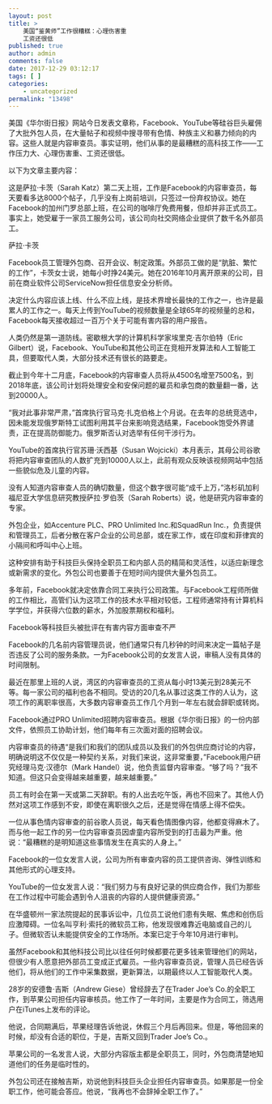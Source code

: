 ```yaml
---
layout: post
title: >
    美国“鉴黄师”工作很糟糕：心理伤害重
    工资还很低
published: true
author: admin
comments: false
date: 2017-12-29 03:12:17
tags: [ ]
categories:
    - uncategorized
permalink: "13498"
---
```

美国《华尔街日报》网站今日发表文章称，Facebook、YouTube等硅谷巨头雇佣了大批外包人员，在大量帖子和视频中搜寻带有色情、种族主义和暴力倾向的内容。这些人就是内容审查员。事实证明，他们从事的是最糟糕的高科技工作——工作压力大、心理伤害重、工资还很低。

以下为文章主要内容：

这是萨拉·卡茨（Sarah Katz）第二天上班，工作是Facebook的内容审查员，每天要看多达8000个帖子，几乎没有上岗前培训，只签过一份弃权协议。她在Facebook的加州门罗总部上班，在公司的咖啡厅免费用餐，但却并非正式员工。事实上，她受雇于一家员工服务公司，该公司向社交网络企业提供了数千名外部员工。


  
    
      
        
      
    
  



  萨拉·卡茨


Facebook员工管理外包商、召开会议、制定政策。外部员工做的是“肮脏、繁忙的工作”，卡茨女士说，她每小时挣24美元。她在2016年10月离开原来的公司，目前在商业软件公司ServiceNow担任信息安全分析师。

决定什么内容应该上线、什么不应上线，是技术界增长最快的工作之一，也许是最累人的工作之一。每天上传到YouTube的视频数量是全球65年的视频量的总和，Facebook每天接收超过一百万个关于可能有害内容的用户报告。


  
    
      
        
      
    
  


人类仍然是第一道防线。密歇根大学的计算机科学家埃里克·吉尔伯特（Eric Gilbert）说，Facebook、YouTube和其他公司正在竞相开发算法和人工智能工具，但要取代人类，大部分技术还有很长的路要走。

截止到今年十二月底，Facebook的内容审查人员将从4500名增至7500名，到2018年底，该公司计划将处理安全和安保问题的雇员和承包商的数量翻一番，达到20000人。

“我对此事非常严肃，”首席执行官马克·扎克伯格上个月说。在去年的总统竞选中，因未能发现俄罗斯特工试图利用其平台来影响竞选结果，Facebook饱受外界谴责，正在提高防御能力。俄罗斯否认对选举有任何干涉行为。

YouTube的首席执行官苏珊·沃西基（Susan Wojcicki）本月表示，其母公司谷歌将把内容审查团队的人数扩充到10000人以上，此前有观众反映该视频网站中包括一些貌似危及儿童的内容。

没有人知道内容审查人员的确切数量，但这个数字很可能“成千上万，”洛杉矶加利福尼亚大学信息研究教授萨拉·罗伯茨（Sarah Roberts）说，他是研究内容审查的专家。

外包企业，如Accenture PLC、PRO Unlimited Inc.和SquadRun Inc.，负责提供和管理员工，后者分散在客户企业的公司总部，或在家工作，或在印度和菲律宾的小隔间和呼叫中心上班。

这种安排有助于科技巨头保持全职员工和内部人员的精简和灵活性，以适应新理念或新需求的变化。外包公司也要善于在短时间内提供大量外包员工。

多年前，Facebook就决定依靠合同工来执行公司政策。与Facebook工程师所做的工作相比，高管们认为这项工作的技术水平相对较低，工程师通常持有计算机科学学位，并获得六位数的薪水，外加股票期权和福利。


  
    
      
        
      
    
  



  Facebook等科技巨头被批评在有害内容方面审查不严


Facebook的几名前内容管理员说，他们通常只有几秒钟的时间来决定一篇帖子是否违反了公司的服务条款。一为Facebook公司的女发言人说，审稿人没有具体的时间限制。

最近在那里上班的人说，湾区的内容审查员的工资从每小时13美元到28美元不等。每一家公司的福利也各不相同。受访的20几名从事过这类工作的人认为，这项工作的离职率很高，大多数内容审查员工作几个月到一年左右就会辞职或转岗。

Facebook通过PRO Unlimited招聘内容审查员。根据《华尔街日报》的一份内部文件，依照员工协助计划，他们每年有三次面对面的招聘会议。

内容审查员的待遇“是我们和我们的团队成员以及我们的外包供应商讨论的内容，明确说明这不仅仅是一种契约关系，对我们来说，这非常重要，”Facebook用户研究经理马克·汉德尔（Mark Handel）说，他负责监督内容审查。“够了吗？”我不知道。但这只会变得越来越重要，越来越重要。”

员工有时会在第一天或第二天辞职。有的人出去吃午饭，再也不回来了。其他人仍然对这项工作感到不安，即使在离职很久之后，还是觉得在情感上得不偿失。

一位从事色情内容审查的前谷歌人员说，每天看色情图像内容，他都变得麻木了。而与他一起工作的另一位内容审查员因虐童内容所受到的打击最为严重。他说：“最糟糕的是明知道这些事情发生在真实的人身上。”

Facebook的一位女发言人说，公司为所有审查内容的员工提供咨询、弹性训练和其他形式的心理支持。

YouTube的一位女发言人说：“我们努力与有良好记录的供应商合作，我们为那些在工作过程中可能会遇到令人沮丧的内容的人提供健康资源。”

在华盛顿州一家法院提起的民事诉讼中，几位员工说他们患有失眠、焦虑和创伤后应激障碍。一位名叫亨利·索托的微软员工称，他发现很难靠近电脑或自己的儿子。但微软否认未能提供安全的工作场所。本案已定于今年10月进行审判。

虽然Facebook和其他科技公司比以往任何时候都要花更多钱来管理他们的网站，但很少有人愿意把外部员工变成正式雇员。一些内容审查员说，管理人员已经告诉他们，将从他们的工作中采集数据，更新算法，以期最终以人工智能取代人类。

28岁的安德鲁·吉斯（Andrew Giese）曾经辞去了在Trader Joe&#8217;s Co.的全职工作，到苹果公司担任内容审核员。他工作了一年时间，主要是作为合同工，筛选用户在iTunes上发布的评论。

他说，合同期满后，苹果经理告诉他说，休假三个月后再回来。但是，等他回来的时候，却没有合适的职位，于是，吉斯又回到Trader Joe&#8217;s Co.。

苹果公司的一名发言人说，大部分内容版主都是全职员工，同时，外包商清楚地知道他们的任务是临时性的。

外包公司还在接触吉斯，劝说他到科技巨头企业担任内容审查员。如果那是一份全职工作，他可能会答应。他说，“我再也不会辞掉全职工作了。”